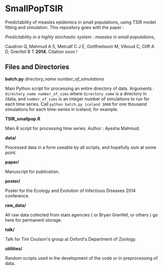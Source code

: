 SmallPopTSIR
============

Predictability of measles epidemics in small populations, using TSIR model fitting and simulation. This 
repository goes with the paper :

*Predictability in a highly stochastic system : measles in small populations*, 

Caudron Q, Mahmud A S, Metcalf C 
J E, Gottfredsson M, Viboud C, Cliff A D, Grenfell B T **2014**. Citation soon !



Files and Directories
---------------------

**batch.py** *directory_name number_of_simulations* 

Main Python script for processing an entire directory of data. Arguments : `directory_name number_of_sims` 
where `directory_name` is a directory in /data, and `number_of_sims` is an integer number of simulations to run 
for each time series. Call `python batch.py iceland 1000` for one thousand simulations for each time-series in 
Iceland, for example.


**TSIR_smallpop.R**

Main R script for processing time series. Author : Ayesha Mahmud.


**data/**

Processed data in a form useable by all scripts, and hopefully ssm at some point.

**paper/**

Manuscript for publication.

**poster/**

Poster for the Ecology and Evolution of Infectious Diseases 2014 conference.

**raw_data/**

All raw data collected from stats agencies ( or Bryan Grenfell, or others ) go here for permanent storage.


**talk/**

Talk for Tim Coulson's group at Oxford's Department of Zoology.


**utilities/**

Random scripts used in the development of the code or in preprocessing of data.
